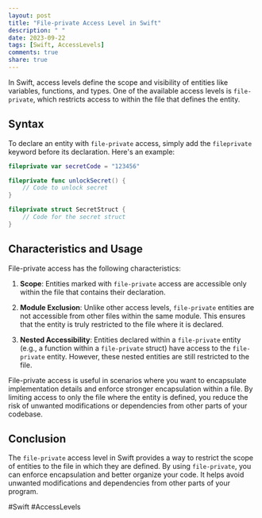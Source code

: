 ```yaml
---
layout: post
title: "File-private Access Level in Swift"
description: " "
date: 2023-09-22
tags: [Swift, AccessLevels]
comments: true
share: true
---
```


In Swift, access levels define the scope and visibility of entities like variables, functions, and types. One of the available access levels is `file-private`, which restricts access to within the file that defines the entity.

## Syntax

To declare an entity with `file-private` access, simply add the `fileprivate` keyword before its declaration. Here's an example:

```swift
fileprivate var secretCode = "123456"

fileprivate func unlockSecret() {
    // Code to unlock secret
}

fileprivate struct SecretStruct {
    // Code for the secret struct
}
```

## Characteristics and Usage

File-private access has the following characteristics:

1. **Scope**: Entities marked with `file-private` access are accessible only within the file that contains their declaration.

2. **Module Exclusion**: Unlike other access levels, `file-private` entities are not accessible from other files within the same module. This ensures that the entity is truly restricted to the file where it is declared.

3. **Nested Accessibility**: Entities declared within a `file-private` entity (e.g., a function within a `file-private` struct) have access to the `file-private` entity. However, these nested entities are still restricted to the file.

File-private access is useful in scenarios where you want to encapsulate implementation details and enforce stronger encapsulation within a file. By limiting access to only the file where the entity is defined, you reduce the risk of unwanted modifications or dependencies from other parts of your codebase.

## Conclusion

The `file-private` access level in Swift provides a way to restrict the scope of entities to the file in which they are defined. By using `file-private`, you can enforce encapsulation and better organize your code. It helps avoid unwanted modifications and dependencies from other parts of your program.

#Swift #AccessLevels